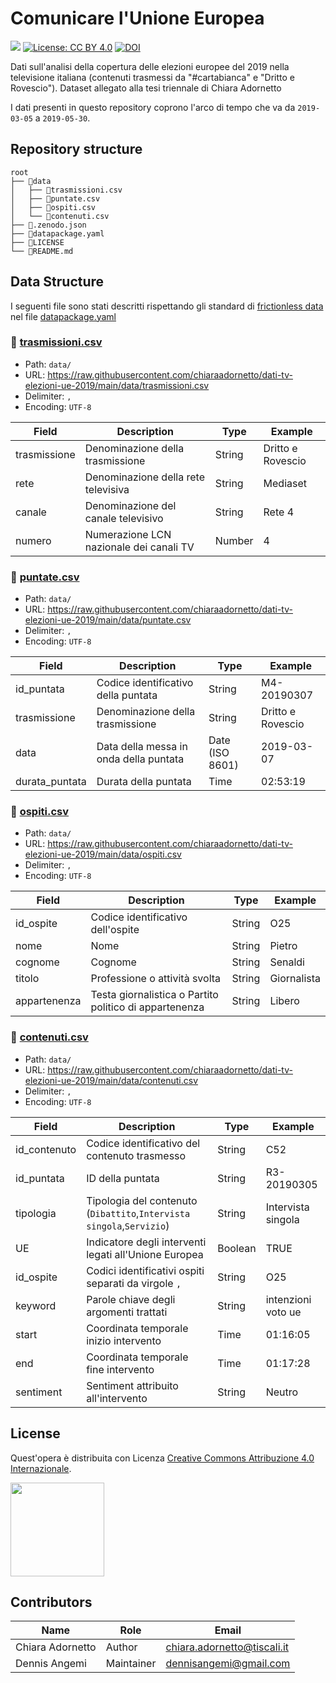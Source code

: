 # Comunicare l'Unione Europea
[![](https://img.shields.io/badge/frictionless-passing-green)](datapackage.yaml) [![License: CC BY 4.0](https://img.shields.io/badge/License-CC_BY_4.0-lightgrey.svg)](https://creativecommons.org/licenses/by/4.0/) [![DOI](https://zenodo.org/badge/503932214.svg)](https://zenodo.org/badge/latestdoi/503932214)


Dati sull'analisi della copertura delle elezioni europee del 2019 nella televisione italiana (contenuti trasmessi da "#cartabianca" e "Dritto e Rovescio"). Dataset allegato alla tesi triennale di Chiara Adornetto

I dati presenti in questo repository coprono l'arco di tempo che va da `2019-03-05` a `2019-05-30`.

## Repository structure

```
root
├── 📂data
│   ├── 📄trasmissioni.csv
│   ├── 📄puntate.csv
│   ├── 📄ospiti.csv
│   └── 📄contenuti.csv
├── 📄.zenodo.json
├── 📄datapackage.yaml
├── 📄LICENSE
└── 📄README.md
```

## Data Structure
I seguenti file sono stati descritti rispettando gli standard di [frictionless data](https://frictionlessdata.io/standards/) nel file [datapackage.yaml](datapackage.yaml)

### 📄 [trasmissioni.csv](data/trasmissioni.csv)

- Path: `data/`
- URL: https://raw.githubusercontent.com/chiaraadornetto/dati-tv-elezioni-ue-2019/main/data/trasmissioni.csv
- Delimiter: `,`
- Encoding: `UTF-8`

Field | Description | Type | Example
-- | -- | -- | --
trasmissione | Denominazione della trasmissione | String | Dritto e Rovescio
rete | Denominazione della rete televisiva | String | Mediaset
canale | Denominazione del canale televisivo | String | Rete 4
numero | Numerazione LCN nazionale dei canali TV | Number | 4

### 📄 [puntate.csv](data/puntate.csv)

- Path: `data/`
- URL: https://raw.githubusercontent.com/chiaraadornetto/dati-tv-elezioni-ue-2019/main/data/puntate.csv
- Delimiter: `,`
- Encoding: `UTF-8`

Field | Description | Type | Example
-- | -- | -- | --
id_puntata | Codice identificativo della puntata | String | M4-20190307
trasmissione | Denominazione della trasmissione | String | Dritto e Rovescio
data | Data della messa in onda della puntata | Date (ISO 8601)  | 2019-03-07
durata_puntata | Durata della puntata | Time | 02:53:19

### 📄 [ospiti.csv](data/ospiti.csv)

- Path: `data/`
- URL: https://raw.githubusercontent.com/chiaraadornetto/dati-tv-elezioni-ue-2019/main/data/ospiti.csv
- Delimiter: `,`
- Encoding: `UTF-8`

Field | Description | Type | Example
-- | -- | -- | --
id_ospite | Codice identificativo dell'ospite | String | O25
nome | Nome | String | Pietro
cognome | Cognome | String | Senaldi
titolo | Professione o attività svolta | String | Giornalista
appartenenza | Testa giornalistica o Partito politico di appartenenza | String | Libero

### 📄 [contenuti.csv](data/contenuti.csv)

- Path: `data/`
- URL: https://raw.githubusercontent.com/chiaraadornetto/dati-tv-elezioni-ue-2019/main/data/contenuti.csv
- Delimiter: `,`
- Encoding: `UTF-8`

Field | Description | Type | Example
-- | -- | -- | --
id_contenuto | Codice identificativo del contenuto trasmesso | String | C52
id_puntata | ID della puntata | String | R3-20190305
tipologia | Tipologia del contenuto (`Dibattito`,`Intervista singola`,`Servizio`) | String | Intervista singola
UE | Indicatore degli interventi legati all'Unione Europea | Boolean | TRUE
id_ospite | Codici identificativi ospiti separati da virgole `, ` | String | O25
keyword | Parole chiave degli argomenti trattati | String | intenzioni voto ue
start | Coordinata temporale inizio intervento | Time | 01:16:05
end | Coordinata temporale fine intervento | Time | 01:17:28
sentiment | Sentiment attribuito all'intervento | String | Neutro

## License
Quest'opera è distribuita con Licenza [Creative Commons Attribuzione 4.0 Internazionale](http://creativecommons.org/licenses/by/4.0/).

<a href="https://creativecommons.org/licenses/by/4.0/"><img src="https://mirrors.creativecommons.org/presskit/buttons/88x31/png/by.png" width="150"/></a>

## Contributors
Name | Role | Email
-- | -- | -- 
Chiara Adornetto | Author | chiara.adornetto@tiscali.it
Dennis Angemi | Maintainer | dennisangemi@gmail.com
